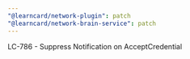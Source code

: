 ```yaml
---
"@learncard/network-plugin": patch
"@learncard/network-brain-service": patch
---
```


LC-786 - Suppress Notification on AcceptCredential
